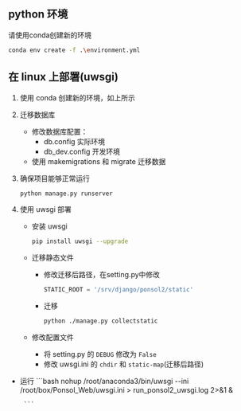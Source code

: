 ## python 环境

请使用conda创建新的环境

```bash
conda env create -f .\environment.yml
```

## 在 linux 上部署(uwsgi)

1. 使用 conda 创建新的环境，如上所示
2. 迁移数据库
    * 修改数据库配置：
        * db.config 实际环境
        * db_dev.config 开发环境
    * 使用 makemigrations 和 migrate 迁移数据
2. 确保项目能够正常运行

    ```bash
    python manage.py runserver
    ```

3. 使用 uwsgi 部署
    * 安装 uwsgi
        ```bash
        pip install uwsgi --upgrade   
        ```
        
    * 迁移静态文件
        * 修改迁移后路径，在setting.py中修改
             ```python
             STATIC_ROOT = '/srv/django/ponsol2/static'
             ```
        * 迁移
            ```bash
            python ./manage.py collectstatic
            ```
        
    * 修改配置文件
        * 将 setting.py 的 `DEBUG` 修改为 `False`
        * 修改 uwsgi.ini 的 `chdir` 和 `static-map`(迁移后路径)
        
* 运行
       ```bash
    nohup /root/anaconda3/bin/uwsgi --ini /root/box/Ponsol_Web/uwsgi.ini > run_ponsol2_uwsgi.log 2>&1 &
    
       ```
       

